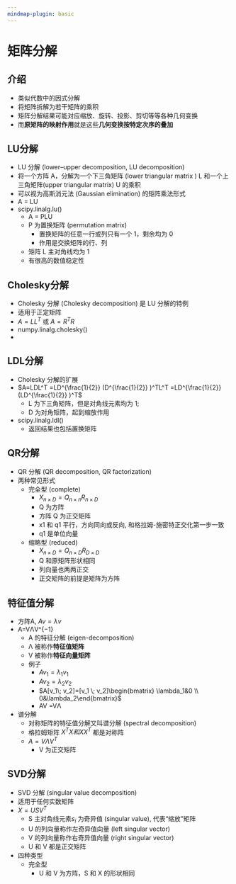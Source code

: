```yaml
---
mindmap-plugin: basic
---
```

# 矩阵分解
## 介绍
- 类似代数中的因式分解
- 将矩阵拆解为若干矩阵的乘积
- 矩阵分解结果可能对应缩放、旋转、投影、剪切等等各种几何变换
- 而**原矩阵的映射作用**就是这些**几何变换按特定次序的叠加**

## LU分解
- LU 分解 (lower–upper decomposition, LU decomposition)
- 将一个方阵 A，分解为一个下三角矩阵 (lower triangular matrix ) L 和一个上三角矩阵(upper triangular matrix) U 的乘积
- 可以视为高斯消元法 (Gaussian elimination) 的矩阵乘法形式
- A = LU
- scipy.linalg.lu()
    - A = PLU
    - P 为置换矩阵 (permutation matrix)
        - 置换矩阵的任意一行或列只有一个 1，剩余均为 0
        - 作用是交换矩阵的行、列
    - 矩阵 L 主对角线均为 1
    - 有很高的数值稳定性

## Cholesky分解
- Cholesky 分解 (Cholesky decomposition) 是 LU 分解的特例
- 适用于正定矩阵
- $A = LL^T$ 或 $A = R^T R$
- numpy.linalg.cholesky()
- 

## LDL分解
- Cholesky 分解的扩展
- $A=LDL^T =LD^{\frac{1}{2}} (D^{\frac{1}{2}} )^TL^T =LD^{\frac{1}{2}} (LD^{\frac{1}{2}} )^T$
    - L 为下三角矩阵，但是对角线元素均为 1;
    - D 为对角矩阵，起到缩放作用
- scipy.linalg.ldl()    
    - 返回结果也包括置换矩阵

## QR分解
- QR 分解 (QR decomposition, QR factorization) 
- 两种常见形式
    - 完全型 (complete)
        - $X_{n\times D} =Q_{n\times n}R_{n\times D}$
        - Q 为方阵
        - 方阵 Q 为正交矩阵
        - x1 和 q1 平行，方向同向或反向, 和格拉姆-施密特正交化第一步一致
        - q1 是单位向量
    - 缩略型 (reduced)
        - $X_{n\times D} =Q_{n\times D}R_{D\times D}$
        - Q 和原矩阵形状相同
        - 列向量也两两正交
        - 正交矩阵的前提是矩阵为方阵

## 特征值分解
- 方阵A,  $Av = \lambda v$
- A=VΛV^{−1}
    - A 的特征分解 (eigen-decomposition)
    - Λ 被称作**特征值矩阵**
    - V 被称作**特征向量矩阵**
    - 例子
        - $Av_1 =\lambda_1v_1$
        - $Av_2 =\lambda_2v_2$
        - $A[v_1\; v_2]=[v_1 \; v_2]\begin{bmatrix}  \lambda_1&0 \\  0&\lambda_2\end{bmatrix}$
        - AV =VΛ
- 谱分解
    - 对称矩阵的特征值分解又叫谱分解 (spectral decomposition)
    - 格拉姆矩阵 $X^TX 和 XX^T$ 都是对称阵
    - $A=VΛV^T$
        - V 为正交矩阵
        
## SVD分解
- SVD 分解 (singular value decomposition)
- 适用于任何实数矩阵
- $X =USV^T$
    - S 主对角线元素$s_i$ 为奇异值 (singular value),  代表“缩放”矩阵
    - U 的列向量称作左奇异值向量 (left singular vector)
    - V 的列向量称作右奇异值向量 (right singular vector)
    - U 和 V 都是正交矩阵
- 四种类型
    - 完全型
        - U 和 V 为方阵，S 和 X 的形状相同    
